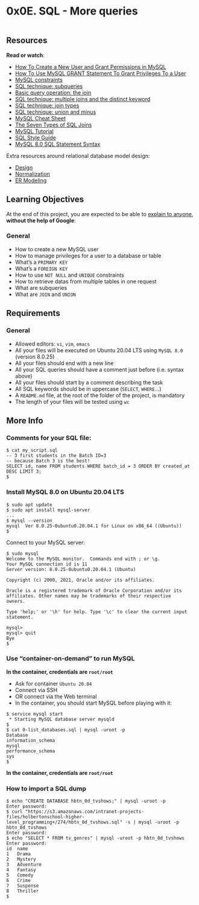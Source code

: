 <h1 class="gap">0x0E. SQL - More queries </h1>
<div class="well clean" id="project-description">
  <p><img src="https://s3.amazonaws.com/intranet-projects-files/holbertonschool-higher-level_programming+/274/66988091.jpg" alt="" style="" /></p>

<h2>Resources</h2>

<p><strong>Read or watch</strong>:</p>

<ul>
<li><a href="/rltoken/u4h2MXcCQfadszlRMQy-gw" title="How To Create a New User and Grant Permissions in MySQL" target="_blank">How To Create a New User and Grant Permissions in MySQL</a> </li>
<li><a href="/rltoken/ztrEKQexfEDtZ-8EUsG70Q" title="How To Use MySQL GRANT Statement To Grant Privileges To a User" target="_blank">How To Use MySQL GRANT Statement To Grant Privileges To a User</a> </li>
<li><a href="/rltoken/LBrFqCMm9N9woTX7sS7e0g" title="MySQL constraints" target="_blank">MySQL constraints</a> </li>
<li><a href="/rltoken/YYpPtkqFeKSCsAU4Y_y3Og" title="SQL technique: subqueries" target="_blank">SQL technique: subqueries</a> </li>
<li><a href="/rltoken/npLCp3WasK0SUSUQqCF25A" title="Basic query operation: the join" target="_blank">Basic query operation: the join</a> </li>
<li><a href="/rltoken/GmRLMhkY-pPvjcpzyDvmRg" title="SQL technique: multiple joins and the distinct keyword" target="_blank">SQL technique: multiple joins and the distinct keyword</a> </li>
<li><a href="/rltoken/ryjyRRN7696rJV0maP03Xw" title="SQL technique: join types" target="_blank">SQL technique: join types</a> </li>
<li><a href="/rltoken/L7Fi5w8GZG5MSdQZ19e88g" title="SQL technique: union and minus" target="_blank">SQL technique: union and minus</a> </li>
<li><a href="/rltoken/V9vpLbtkFwV4EZYoiz2NBA" title="MySQL Cheat Sheet" target="_blank">MySQL Cheat Sheet</a> </li>
<li><a href="/rltoken/ySKSdhFeMDddea07XrDzeQ" title="The Seven Types of SQL Joins" target="_blank">The Seven Types of SQL Joins</a> </li>
<li><a href="/rltoken/-uqP0a89xUl3SsmV_ZtxRA" title="MySQL Tutorial" target="_blank">MySQL Tutorial</a> </li>
<li><a href="/rltoken/jn4SHgwVtOJF0LQYPEIs-g" title="SQL Style Guide" target="_blank">SQL Style Guide</a> </li>
<li><a href="/rltoken/v1VjRjcgXmGeGq8ojvOPnA" title="MySQL 8.0 SQL Statement Syntax" target="_blank">MySQL 8.0 SQL Statement Syntax</a> </li>
</ul>

<p>Extra resources around relational database model design:</p>

<ul>
<li><a href="/rltoken/9ppVdXqFMn-v1eKuxsOvaQ" title="Design" target="_blank">Design</a></li>
<li><a href="/rltoken/zo6dqYxsXby3S3uON5JfOg" title="Normalization" target="_blank">Normalization</a></li>
<li><a href="/rltoken/ZaMMezT-GdpgHB9pmM78iw" title="ER Modeling" target="_blank">ER Modeling</a></li>
</ul>

<h2>Learning Objectives</h2>

<p>At the end of this project, you are expected to be able to <a href="/rltoken/fwbj7FkG_ikCVBmGg82PLg" title="explain to anyone" target="_blank">explain to anyone</a>, <strong>without the help of Google</strong>:</p>

<h3>General</h3>

<ul>
<li>How to create a new MySQL user</li>
<li>How to manage privileges for a user to a database or table</li>
<li>What&rsquo;s a <code>PRIMARY KEY</code></li>
<li>What&rsquo;s a <code>FOREIGN KEY</code></li>
<li>How to use <code>NOT NULL</code> and <code>UNIQUE</code> constraints</li>
<li>How to retrieve datas from multiple tables in one request</li>
<li>What are subqueries</li>
<li>What are <code>JOIN</code> and <code>UNION</code></li>
</ul>

<h2>Requirements</h2>

<h3>General</h3>

<ul>
<li>Allowed editors: <code>vi</code>, <code>vim</code>, <code>emacs</code></li>
<li>All your files will be executed on Ubuntu 20.04 LTS using <code>MySQL 8.0</code> (version 8.0.25)</li>
<li>All your files should end with a new line</li>
<li>All your SQL queries should have a comment just before (i.e. syntax above)</li>
<li>All your files should start by a comment describing the task</li>
<li>All SQL keywords should be in uppercase (<code>SELECT</code>, <code>WHERE</code>&hellip;)</li>
<li>A <code>README.md</code> file, at the root of the folder of the project, is mandatory</li>
<li>The length of your files will be tested using <code>wc</code></li>
</ul>

<h2>More Info</h2>

<h3>Comments for your SQL file:</h3>

<pre><code>$ cat my_script.sql
-- 3 first students in the Batch ID=3
-- because Batch 3 is the best!
SELECT id, name FROM students WHERE batch_id = 3 ORDER BY created_at DESC LIMIT 3;
$
</code></pre>

<h3>Install MySQL 8.0 on Ubuntu 20.04 LTS</h3>

<pre><code>$ sudo apt update
$ sudo apt install mysql-server
...
$ mysql --version
mysql  Ver 8.0.25-0ubuntu0.20.04.1 for Linux on x86_64 ((Ubuntu))
$
</code></pre>

<p>Connect to your MySQL server:</p>

<pre><code>$ sudo mysql
Welcome to the MySQL monitor.  Commands end with ; or \g.
Your MySQL connection id is 11
Server version: 8.0.25-0ubuntu0.20.04.1 (Ubuntu)

Copyright (c) 2000, 2021, Oracle and/or its affiliates.

Oracle is a registered trademark of Oracle Corporation and/or its
affiliates. Other names may be trademarks of their respective
owners.

Type &#39;help;&#39; or &#39;\h&#39; for help. Type &#39;\c&#39; to clear the current input statement.

mysql&gt;
mysql&gt; quit
Bye
$
</code></pre>

<h3>Use &ldquo;container-on-demand&rdquo; to run MySQL</h3>

<p><strong>In the container, credentials are <code>root/root</code></strong></p>

<ul>
<li>Ask for container <code>Ubuntu 20.04</code></li>
<li>Connect via SSH</li>
<li>OR connect via the Web terminal</li>
<li>In the container, you should start MySQL before playing with it:</li>
</ul>

<pre><code>$ service mysql start                                                   
 * Starting MySQL database server mysqld 
$
$ cat 0-list_databases.sql | mysql -uroot -p                               
Database                                                                                   
information_schema                                                                         
mysql                                                                                      
performance_schema                                                                         
sys                      
$
</code></pre>

<p><strong>In the container, credentials are <code>root/root</code></strong></p>

<h3>How to import a SQL dump</h3>

<pre><code>$ echo &quot;CREATE DATABASE hbtn_0d_tvshows;&quot; | mysql -uroot -p
Enter password: 
$ curl &quot;https://s3.amazonaws.com/intranet-projects-files/holbertonschool-higher-level_programming+/274/hbtn_0d_tvshows.sql&quot; -s | mysql -uroot -p hbtn_0d_tvshows
Enter password: 
$ echo &quot;SELECT * FROM tv_genres&quot; | mysql -uroot -p hbtn_0d_tvshows
Enter password: 
id  name
1   Drama
2   Mystery
3   Adventure
4   Fantasy
5   Comedy
6   Crime
7   Suspense
8   Thriller
$
</code></pre>

<p><img src="https://holbertonintranet.s3.amazonaws.com/uploads/medias/2020/3/bc2575fee3303b731031.png?X-Amz-Algorithm=AWS4-HMAC-SHA256&X-Amz-Credential=AKIARDDGGGOU5BHMTQX4%2F20211117%2Fus-east-1%2Fs3%2Faws4_request&X-Amz-Date=20211117T154411Z&X-Amz-Expires=86400&X-Amz-SignedHeaders=host&X-Amz-Signature=e289ebea84bbcb8135e32e2ada26a73c904bc3e4afbcac70d2d1cf57a0ad5dd7" alt="" style="" /></p>

</div>
